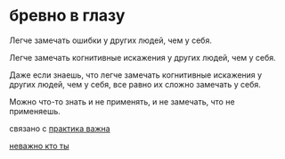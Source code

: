 # бревно в глазу
Легче замечать ошибки у других людей, чем у себя. 

Легче замечать когнитивные искажения у других людей, чем у себя.

Даже если знаешь, что легче замечать когнитивные искажения у других людей, чем у себя, все равно их сложно замечать у себя.

Можно что-то знать и не применять, и не замечать, что не применяешь. 

связано с [практика важна](%D0%BF%D1%80%D0%B0%D0%BA%D1%82%D0%B8%D0%BA%D0%B0%20%D0%B2%D0%B0%D0%B6%D0%BD%D0%B0)

[неважно кто ты](%D0%BD%D0%B5%D0%B2%D0%B0%D0%B6%D0%BD%D0%BE%20%D0%BA%D1%82%D0%BE%20%D1%82%D1%8B)